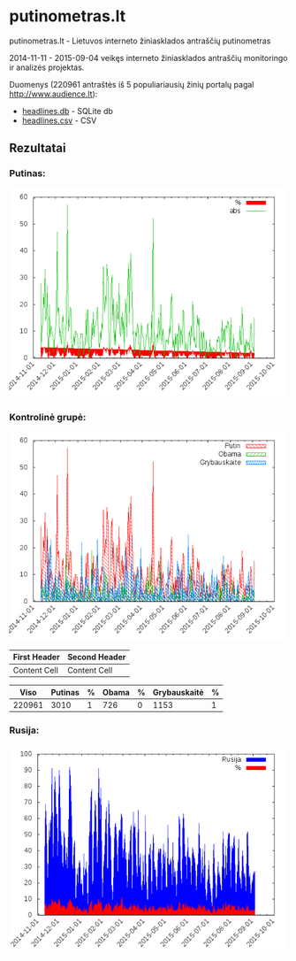 putinometras.lt
===============

putinometras.lt - Lietuvos interneto žiniasklados antraščių putinometras

2014-11-11 - 2015-09-04 veikęs interneto žiniasklados antraščių monitoringo ir analizės projektas.

Duomenys (220961 antraštės iš 5 populiariausių žinių portalų pagal http://www.audience.lt):
* [headlines.db](headlines.db) - SQLite db
* [headlines.csv](headlines.csv) - CSV

## Rezultatai
 
### Putinas:
![Putinas](g.png "Putinas")

### Kontrolinė grupė:
![Kontrolinė grupė](g1.png "Kontrolinė grupė")

First Header  | Second Header
------------- | -------------
Content Cell  | Content Cell

| Viso   | Putinas | % | Obama | % | Grybauskaitė | % |
| ------ | ------- | - | ----- | - | ------------ | - |
| 220961 | 3010    | 1 | 726   | 0 | 1153         | 1 |

### Rusija:
![Rusija](g2.png "Rusija")
